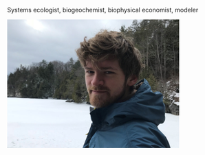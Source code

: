 Systems ecologist, biogeochemist, biophysical economist, modeler

<img src="adrian_winter_cropped.jpeg" alt="adrian" width="400"/>
